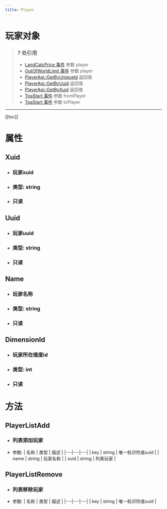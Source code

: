 ```yaml
---
title: Player
---
```


# 玩家对象

> ### 7 处引用
> - [LandCalcPrice 事件](../events/LandCalcPrice.md) 参数 player
> - [OutOfWorldLimit 事件](../events/OutOfWorldLimit.md) 参数 player
> - [PlayerApi::GetByUniqueId](../types/PlayerApi.md#getbyuniqueid) 返回值
> - [PlayerApi::GetByUuid](../types/PlayerApi.md#getbyuuid) 返回值
> - [PlayerApi::GetByXuid](../types/PlayerApi.md#getbyxuid) 返回值
> - [TpaStart 事件](../events/TpaStart.md) 参数 fromPlayer
> - [TpaStart 事件](../events/TpaStart.md) 参数 toPlayer
---

[[toc]]

# 属性
## Xuid
- ### 玩家xuid
- ### 类型: string
- ### 只读
## Uuid
- ### 玩家uuid
- ### 类型: string
- ### 只读
## Name
- ### 玩家名称
- ### 类型: string
- ### 只读
## DimensionId
- ### 玩家所在维度id
- ### 类型: int
- ### 只读
# 方法
## PlayerListAdd
- ### 列表添加玩家
- 参数:
    | 名称 | 类型 | 描述 |
    |---|---|---|
   | key | string | 唯一标识符或uuid |
   | name | string | 玩家名称 |
   | xuid | string | 列表玩家 |
## PlayerListRemove
- ### 列表移除玩家
- 参数:
    | 名称 | 类型 | 描述 |
    |---|---|---|
   | key | string | 唯一标识符或uuid |